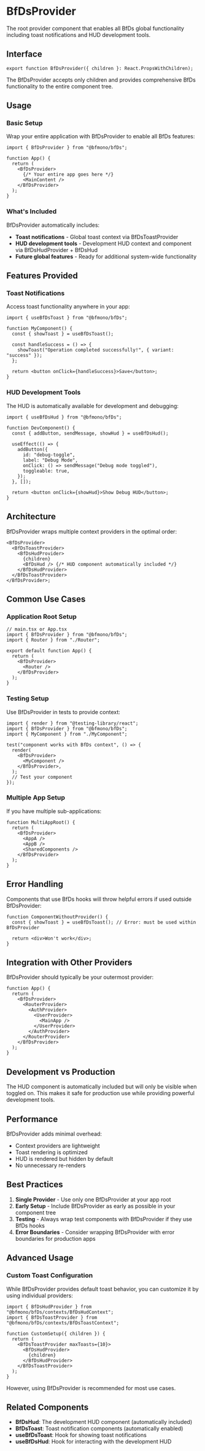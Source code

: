 # BfDsProvider

The root provider component that enables all BfDs global functionality including
toast notifications and HUD development tools.

## Interface

```tsx
export function BfDsProvider({ children }: React.PropsWithChildren);
```

The BfDsProvider accepts only children and provides comprehensive BfDs
functionality to the entire component tree.

## Usage

### Basic Setup

Wrap your entire application with BfDsProvider to enable all BfDs features:

```tsx
import { BfDsProvider } from "@bfmono/bfDs";

function App() {
  return (
    <BfDsProvider>
      {/* Your entire app goes here */}
      <MainContent />
    </BfDsProvider>
  );
}
```

### What's Included

BfDsProvider automatically includes:

- **Toast notifications** - Global toast context via BfDsToastProvider
- **HUD development tools** - Development HUD context and component via
  BfDsHudProvider + BfDsHud
- **Future global features** - Ready for additional system-wide functionality

## Features Provided

### Toast Notifications

Access toast functionality anywhere in your app:

```tsx
import { useBfDsToast } from "@bfmono/bfDs";

function MyComponent() {
  const { showToast } = useBfDsToast();

  const handleSuccess = () => {
    showToast("Operation completed successfully!", { variant: "success" });
  };

  return <button onClick={handleSuccess}>Save</button>;
}
```

### HUD Development Tools

The HUD is automatically available for development and debugging:

```tsx
import { useBfDsHud } from "@bfmono/bfDs";

function DevComponent() {
  const { addButton, sendMessage, showHud } = useBfDsHud();

  useEffect(() => {
    addButton({
      id: "debug-toggle",
      label: "Debug Mode",
      onClick: () => sendMessage("Debug mode toggled"),
      toggleable: true,
    });
  }, []);

  return <button onClick={showHud}>Show Debug HUD</button>;
}
```

## Architecture

BfDsProvider wraps multiple context providers in the optimal order:

```tsx
<BfDsProvider>
  <BfDsToastProvider>
    <BfDsHudProvider>
      {children}
      <BfDsHud /> {/* HUD component automatically included */}
    </BfDsHudProvider>
  </BfDsToastProvider>
</BfDsProvider>;
```

## Common Use Cases

### Application Root Setup

```tsx
// main.tsx or App.tsx
import { BfDsProvider } from "@bfmono/bfDs";
import { Router } from "./Router";

export default function App() {
  return (
    <BfDsProvider>
      <Router />
    </BfDsProvider>
  );
}
```

### Testing Setup

Use BfDsProvider in tests to provide context:

```tsx
import { render } from "@testing-library/react";
import { BfDsProvider } from "@bfmono/bfDs";
import { MyComponent } from "./MyComponent";

test("component works with BfDs context", () => {
  render(
    <BfDsProvider>
      <MyComponent />
    </BfDsProvider>,
  );
  // Test your component
});
```

### Multiple App Setup

If you have multiple sub-applications:

```tsx
function MultiAppRoot() {
  return (
    <BfDsProvider>
      <AppA />
      <AppB />
      <SharedComponents />
    </BfDsProvider>
  );
}
```

## Error Handling

Components that use BfDs hooks will throw helpful errors if used outside
BfDsProvider:

```tsx
function ComponentWithoutProvider() {
  const { showToast } = useBfDsToast(); // Error: must be used within BfDsProvider

  return <div>Won't work</div>;
}
```

## Integration with Other Providers

BfDsProvider should typically be your outermost provider:

```tsx
function App() {
  return (
    <BfDsProvider>
      <RouterProvider>
        <AuthProvider>
          <UserProvider>
            <MainApp />
          </UserProvider>
        </AuthProvider>
      </RouterProvider>
    </BfDsProvider>
  );
}
```

## Development vs Production

The HUD component is automatically included but will only be visible when
toggled on. This makes it safe for production use while providing powerful
development tools.

## Performance

BfDsProvider adds minimal overhead:

- Context providers are lightweight
- Toast rendering is optimized
- HUD is rendered but hidden by default
- No unnecessary re-renders

## Best Practices

1. **Single Provider** - Use only one BfDsProvider at your app root
2. **Early Setup** - Include BfDsProvider as early as possible in your component
   tree
3. **Testing** - Always wrap test components with BfDsProvider if they use BfDs
   hooks
4. **Error Boundaries** - Consider wrapping BfDsProvider with error boundaries
   for production apps

## Advanced Usage

### Custom Toast Configuration

While BfDsProvider provides default toast behavior, you can customize it by
using individual providers:

```tsx
import { BfDsHudProvider } from "@bfmono/bfDs/contexts/BfDsHudContext";
import { BfDsToastProvider } from "@bfmono/bfDs/contexts/BfDsToastContext";

function CustomSetup({ children }) {
  return (
    <BfDsToastProvider maxToasts={10}>
      <BfDsHudProvider>
        {children}
      </BfDsHudProvider>
    </BfDsToastProvider>
  );
}
```

However, using BfDsProvider is recommended for most use cases.

## Related Components

- **BfDsHud**: The development HUD component (automatically included)
- **BfDsToast**: Toast notification components (automatically enabled)
- **useBfDsToast**: Hook for showing toast notifications
- **useBfDsHud**: Hook for interacting with the development HUD
